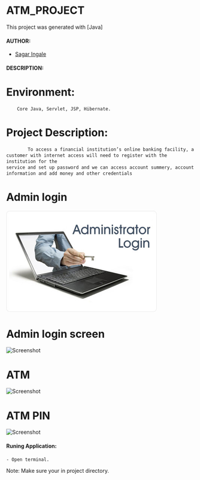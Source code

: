 #

# ATM_PROJECT

This project was generated with [Java]


#### AUTHOR:

- [Sagar Ingale](https://github.com/sagaringale "Sagar's github profile")


#### DESCRIPTION:


# Environment: 
		Core Java, Servlet, JSP, Hibernate.


# Project Description: 
			To access a financial institution’s online banking facility, a
	customer with internet access will need to register with the institution for the
	service and set up password and we can access account summery, account
	information and add money and other credentials
	
# Admin login

![Screenshot](adminlogin.jpg)

# Admin login screen

![Screenshot](Admin-Login-Screen.png)

# ATM

![Screenshot](ATM.jpg)

# ATM PIN

![Screenshot](atm-pin1.png)




#### Runing Application:
 
	- Open terminal.

Note: Make sure your in project directory.
